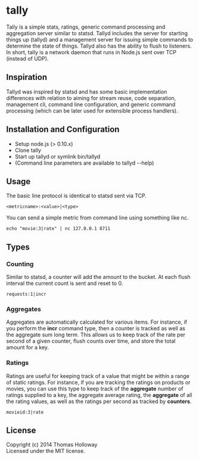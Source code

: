 # tally

Tally is a simple stats, ratings, generic command processing and aggregation server 
similar to statsd. Tallyd includes the server for starting things up (tallyd) and a
management server for issuing simple commands to determine the state of
things. Tallyd also has the ability to flush to listeners. In short, tally 
is a network daemon that runs in Node.js sent over TCP (instead of UDP).

## Inspiration
Tallyd was inspired by statsd and has some basic implementation
differences with relation to aiming for stream reuse, code separation,
management cli, command line configuration, and generic command
processing (which can be later used for extensible process handlers).

## Installation and Configuration
* Setup node.js (> 0.10.x)
* Clone tally
* Start up tallyd or symlink bin/tallyd
* (Command line parameters are available to tallyd --help)

## Usage
The basic line protocol is identical to statsd sent via TCP.

```
<metricname>:<value>|<type>
```

You can send a simple metric from command line using something like nc.

```
echo "movie:3|rate" | nc 127.0.0.1 8711
```

## Types

### Counting
Similar to statsd, a counter will add the amount to the bucket. At each
flush interval the current count is sent and reset to 0.

```
requests:1|incr
```

### Aggregates
Aggregates are automatically calculated for various items. For instance,
if you perform the **incr** command type, then a counter is tracked as
well as the aggregate sum long term. This allows us to keep track of the
rate per second of a given counter, flush counts over time, and store the
total amount for a key.

### Ratings
Ratings are useful for keeping track of a value that might be within a
range of static ratings. For instance, if you are tracking the ratings on
products or movies, you can use this type to keep track of the
**aggregate** number of ratings supplied to a key, the aggregate average
rating, the **aggregate** of all the rating values, as well as the ratings
per second as tracked by **counters**.

```
movieid:3|rate
```

## License
Copyright (c) 2014 Thomas Holloway  
Licensed under the MIT license.

